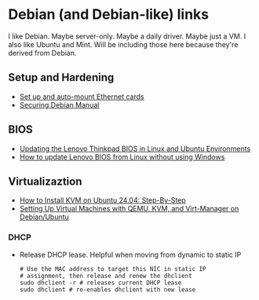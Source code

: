 # Debian (and Debian-like) links
I like Debian. Maybe server-only. Maybe a daily driver. Maybe just a VM. I also like Ubuntu and Mint. Will be including those here because they're derived from Debian.

## Setup and Hardening
- [Set up and auto-mount Ethernet cards](https://www.youtube.com/watch?v=X1HyrSzmtKA)
- [Securing Debian Manual](https://www.debian.org/doc/manuals/securing-debian-manual/security-update.en.html)

## BIOS
- [Updating the Lenovo Thinkpad BIOS in Linux and Ubuntu Environments](https://www.youtube.com/watch?v=2CGrawsd_TA&t=5s)
- [How to update Lenovo BIOS from Linux without using Windows](https://www.cyberciti.biz/faq/update-lenovo-bios-from-linux-usb-stick-pen/)

## Virtualizaztion
- [How to Install KVM on Ubuntu 24.04: Step-By-Step](https://www.cherryservers.com/blog/install-kvm-ubuntu)
- [Setting Up Virtual Machines with QEMU, KVM, and Virt-Manager on Debian/Ubuntu](https://linuxconfig.org/setting-up-virtual-machines-with-qemu-kvm-and-virt-manager-on-debian-ubuntu)

### DHCP
* Release DHCP lease. Helpful when moving from dynamic to static IP
  ```shell
  # Use the MAC address to target this NIC in static IP
  # assignment, then release and renew the dhclient
  sudo dhclient -r # releases current DHCP lease
  sudo dhclient # re-enables dhclient with new lease
  ```
